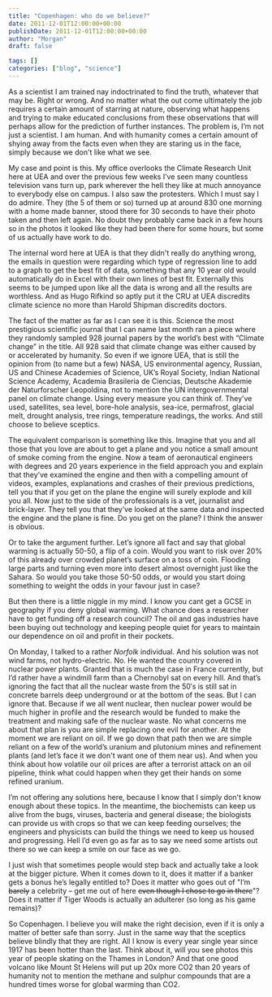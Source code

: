 ```yaml
---
title: "Copenhagen: who do we believe?"
date: 2011-12-01T12:00:00+00:00
publishDate: 2011-12-01T12:00:00+00:00
author: "Morgan"
draft: false

tags: []
categories: ["blog", "science"]
---
```


As a scientist I am trained nay indoctrinated to find the truth, whatever that may be. Right or wrong.  And no matter what the out come ultimately the job requires a certain amount of starring at nature, observing what happens and trying to make educated conclusions from these observations that will perhaps allow for the prediction of further instances.  The problem is, I’m not just a scientist.  I am human.  And with humanity comes a certain amount of shying away from the facts even when they are staring us in the face, simply because we don't like what we see.

My case and point is this.  My office overlooks the Climate Research Unit here at UEA and over the previous few weeks I’ve seen many countless television vans turn up, park wherever the hell they like at much annoyance to everybody else on campus.  I also saw the protesters.  Which I must say I do admire.  They (the 5 of them or so) turned up at around 830 one morning with a home made banner, stood there for 30 seconds to have their photo taken and then left again.  No doubt they probably came back in a few hours so in the photos it looked like they had been there for some hours, but some of us actually have work to do.

The internal word here at UEA is that they didn't really do anything wrong, the emails in question were regarding which type of regression line to add to a graph to get the best fit of data, something that any 10 year old would automatically do in Excel with their own lines of best fit.  Externally this seems to be jumped upon like all the data is wrong and all the results are worthless.  And as Hugo Rifkind so aptly put it the CRU at UEA discredits climate science no more than Harold Shipman discredits doctors.

The fact of the matter as far as I can see it is this. Science the most prestigious scientific journal that I can name last month ran a piece where they randomly sampled 928 journal papers by the world’s best with “Climate change” in the title.  All 928 said that climate change was either caused by or accelerated by humanity.  So even if we ignore UEA, that is still the opinion from (to name but a few) NASA, US environmental agency, Russian, US and Chinese Academies of Science, UK’s Royal Society, Indian National Science Academy, Academia Brasileria de Ciencias, Deutsche Akademie der Naturforscher Leopoldina, not to mention the UN intergovernmental panel on climate change. Using every measure you can think of. They’ve used, satellites, sea level, bore-hole analysis, sea-ice, permafrost, glacial melt, drought analysis, tree rings, temperature readings, the works.  And still choose to believe sceptics.

The equivalent comparison is something like this.  Imagine that you and all those that you love are about to get a plane and you notice a small amount of smoke coming from the engine.  Now a team of aeronautical engineers with degrees and 20 years experience in the field approach you and explain that they’ve examined the engine and then with a compelling amount of videos, examples, explanations and crashes of their previous predictions,  tell you that if you get on the plane the engine will surely explode and kill you all.  Now just to the side of the professionals is a vet, journalist and brick-layer.  They tell you that they’ve looked at the same data and inspected the engine and the plane is fine.  Do you get on the plane? I think the answer is obvious.

Or to take the argument further.  Let’s ignore all fact and say that global warming is actually 50-50, a flip of a coin.  Would you want to risk over 20% of this already over crowded planet’s surface on a toss of coin.  Flooding large parts and turning even more into desert almost overnight just like the Sahara.  So would you take those 50-50 odds, or would you start doing something to weight the odds in your favour just in case?

But then there is a little niggle in my mind.  I know you cant get a GCSE in geography if you deny global warming.  What chance does a researcher have to get funding off a research council?  The oil and gas industries have been buying out technology and keeping people quiet for years to maintain our dependence on oil and profit in their pockets.

On Monday, I talked to a rather *Norfolk* individual.  And his solution was not wind farms, not hydro-electric.  No.  He wanted the country covered in nuclear power plants.  Granted that is much the case in France currently, but I’d rather have a windmill farm than a Chernobyl sat on every hill.  And that’s ignoring the fact that all the nuclear waste from the 50′s is still sat in concrete barrels deep underground or at the bottom of the seas.  But I can ignore that.  Because if we all went nuclear, then nuclear power would be much higher in profile and the research would be funded to make the treatment and making safe of the nuclear waste.  No what concerns me about that plan is you are simple replacing one evil for another.  At the moment we are reliant on oil. If we go down that path then we are simple reliant on a few of the world’s uranium and plutonium mines and refinement plants (and let’s face it we don't want one of them near us).  And when you think about how volatile our oil prices are after a terrorist attack on an oil pipeline, think what could happen when they get their hands on some refined uranium.

I’m not offering any solutions here, because I know that I simply don't know enough about these topics.  In the meantime, the biochemists can keep us alive from the bugs, viruses, bacteria and general disease; the biologists can provide us with crops so that we can keep feeding ourselves; the engineers and physicists can build the things we need to keep us housed and progressing.  Hell I’d even go as far as to say we need some artists out there so we can keep a smile on our face as we go.

I just wish that sometimes people would step back and actually take a look at the bigger picture.  When it comes down to it, does it matter if a banker gets a bonus he’s legally entitled to? Does it matter who goes out of  "I’m ~~barely~~ a celebrity – get me out of here ~~even though I chose to go in there~~"? Does it matter if Tiger Woods is actually an adulterer (so long as his game remains)?

So Copenhagen.  I believe you will make the right decision, even if it is only a matter of better safe than sorry.  Just in the same way that the sceptics believe blindly that they are right.  All I know is every year single year since 1917 has been hotter than the last.  Think about it, will you see photos this year of people skating on the Thames in London? And that one good volcano like Mount St Helens will put up 20x more CO2 than 20 years of humanity not to mention the methane and sulphur compounds that are a hundred times worse for global warming than CO2.

